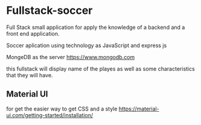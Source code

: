 # Fullstack-soccer
Full Stack small application for apply the knowledge of a backend and a front end application.

Soccer aplication using technology as JavaScript and express js 

MongeDB as the server 
https://www.mongodb.com

this fullstack will display name of the playes as well as some characteristics that they will have.
## Material UI 
for get the easier way to get CSS and a style
https://material-ui.com/getting-started/installation/
